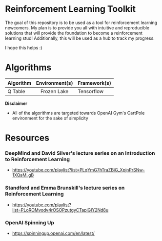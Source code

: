 # Reinforcement Learning Toolkit

The goal of this repository is to be used as a tool for reinforcement learning newcomers. My plan is to provide you all with intuitive and reproducible solutions that will provide  the foundation to become a reinforcement learning stud! Additionally, this will be used as a hub to track my progress.

I hope this helps :)

# Algorithms
| Algorithm | Environment(s) | Framework(s) |
| --------- | :------------: | ------------ |
| Q Table   | Frozen Lake    | Tensorflow   |

**Disclaimer**
- All of the algorithms are targeted towards OpenAI Gym's CartPole environment for the sake of simplicity

# Resources
### DeepMind and David Silver's lecture series on an Introduction to Reinforcement Learning
- https://youtube.com/playlist?list=PLqYmG7hTraZBiG_XpjnPrSNw-1XQaM_gB <br>
### Standford and Emma Brunskill's lecture series on Reinforcement Learning
- https://youtube.com/playlist?list=PLoROMvodv4rOSOPzutgyCTapiGlY2Nd8u <br>
### OpenAI Spinning Up
- https://spinningup.openai.com/en/latest/

